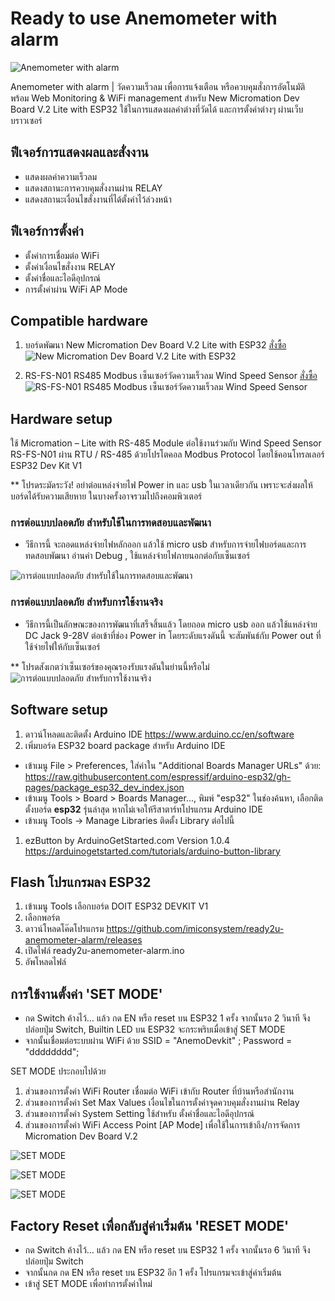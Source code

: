 # Ready to use Anemometer with alarm

![Anemometer with alarm](https://www.imiconsystem.com/wp-content/uploads/2022/08/alarm.jpg)

Anemometer with alarm | วัดความเร็วลม เพื่อการแจ้งเตือน หรือควบคุมสั่งการอัตโนมัติ พร้อม Web Monitoring & WiFi management สำหรับ New Micromation Dev Board V.2 Lite with ESP32 ใช้ในการแสดงผลค่าต่างที่วัดได้ และการตั้งค่าต่างๆ ผ่านเว็บบราวเซอร์


## ฟีเจอร์การแสดงผลและสั่งงาน
- แสดงผลค่าความเร็วลม
- แสดงสถานะการควบคุมสั่งงานผ่าน RELAY
- แสดงสถานะเงื่อนไขสั่งงานที่ได้ตั้งค่าไว้ล่วงหน้า

## ฟีเจอร์การตั้งค่า
- ตั้งค่าการเชื่อมต่อ WiFi
- ตั้งค่าเงื่อนไขสั่งงาน RELAY
- ตั้งค่าชื่อและไอดีอุปกรณ์
- การตั้งค่าผ่าน WiFi AP Mode


## Compatible hardware
1. บอร์ดพัฒนา New Micromation Dev Board V.2 Lite with ESP32 [สั่งซื้อ](https://www.imiconsystem.com/product/new-micromation-dev-board-v-2-lite-with-esp32-and-enclosure/)
![New Micromation Dev Board V.2 Lite with ESP32](https://github.com/imiconsystem/micromation-rs485-weather-station/blob/bdf550019d738539710d173fe2b3f02d10287b3d/images/20220909_152200.jpg)

2. RS-FS-N01 RS485 Modbus เซ็นเซอร์วัดความเร็วลม Wind Speed Sensor [สั่งซื้อ](https://www.imiconsystem.com/product/new-micromation-dev-board-v-2-lite-with-esp32-and-enclosure/)
![RS-FS-N01 RS485 Modbus เซ็นเซอร์วัดความเร็วลม Wind Speed Sensor](https://www.imiconsystem.com/wp-content/uploads/2020/10/RS-FS-N01-3.jpg)

## Hardware setup

ใช้ Micromation – Lite with RS-485 Module ต่อใช้งานร่วมกับ Wind Speed Sensor RS-FS-N01 ผ่าน RTU / RS-485 ด้วยโปรโตคอล Modbus Protocol โดยใช้คอนโทรลเลอร์ ESP32 Dev Kit V1

** โปรดระมัดระวัง! อย่าต่อแหล่งจ่ายไฟ Power in และ usb ในเวลาเดียวกัน เพราะจะส่งผลให้บอร์ดได้รับความเสียหาย ในบางครั้งอาจรวมไปถึงคอมพิวเตอร์

### การต่อแบบปลอดภัย สำหรับใช้ในการทดสอบและพัฒนา

- วีธีการนี้ จะถอดแหล่งจ่ายไฟหลักออก แล้วใช้ micro usb สำหรับการจ่ายไฟบอร์ดและการทดสอบพัฒนา อ่านค่า Debug  , ใช้แหล่งจ่ายไฟภายนอกต่อกับเซ็นเซอร์

![การต่อแบบปลอดภัย สำหรับใช้ในการทดสอบและพัฒนา](https://www.imiconsystem.com/wp-content/uploads/2022/06/how2power-p1.png)



### การต่อแบบปลอดภัย สำหรับการใช้งานจริง
- วีธีการนี้เป็นลักษณะของการพัฒนาที่เสร็จสิ้นแล้ว โดยถอด micro usb ออก แล้วใช้แหล่งจ่าย DC Jack 9-28V ต่อเข้าที่ช่อง Power in โดยระดับแรงดันนี้ จะสัมพันธ์กับ Power out ที่ใช้จ่ายไฟให้กับเซ็นเซอร์

** โปรดสังเกตว่าเซ็นเซอร์ของคุณรองรับแรงดันในย่านนี้หรือไม่
![การต่อแบบปลอดภัย สำหรับการใช้งานจริง](https://www.imiconsystem.com/wp-content/uploads/2022/06/how2power-p2-460x460.png)


## Software setup
1. ดาวน์โหลดและติดตั้ง Arduino IDE https://www.arduino.cc/en/software
2. เพิ่มบอร์ด ESP32 board package สำหรับ Arduino IDE
- เข้าเมนู File > Preferences, ใส่ค่าใน "Additional Boards Manager URLs" ด้วย: https://raw.githubusercontent.com/espressif/arduino-esp32/gh-pages/package_esp32_dev_index.json
- เข้าเมนู Tools > Board > Boards Manager..., พิมพ์ "esp32" ในช่องค้นหา, เลือกติดตั้งบอร์ด ****esp32**** รุ่นล่าสุด หากไม่เจอให้รีสาตาร์ทโปรแกรม Arduino IDE
- เข้าเมนู Tools -> Manage Libraries ติดตั้ง Library ต่อไปนี้
1. ezButton by ArduinoGetStarted.com Version 1.0.4 https://arduinogetstarted.com/tutorials/arduino-button-library

## Flash โปรแกรมลง ESP32
1. เข้าเมนู Tools เลือกบอร์ด DOIT ESP32 DEVKIT V1
2. เลือกพอร์ต
3. ดาวน์โหลดโค๊ดโปรแกรม https://github.com/imiconsystem/ready2u-anemometer-alarm/releases
4. เปิดไฟล์ ready2u-anemometer-alarm.ino
5. อัพโหลดไฟล์


## การใช้งานตั้งค่า 'SET MODE' 
- กด Switch ค้างไว้… แล้ว กด EN หรือ reset บน ESP32 1 ครั้ง จากนั้นรอ 2 วินาที จึงปล่อยปุ่ม Switch, Builtin LED บน ESP32 จะกระพริบเมื่อเข้าสู่ SET MODE
- จากนั้นเชื่อมต่อระบบผ่าน WiFi ด้วย SSID = "AnemoDevkit" ; Password = "dddddddd";

SET MODE ประกอบไปด้วย

1. ส่วนของการตั้งค่า WiFi Router เชื่อมต่อ WiFi เข้ากับ Router ที่บ้านหรือสำนักงาน
2. ส่วนของการตั้งค่า Set Max Values เงื่อนไขในการตั้งค่าจุดควบคุมสั่งงานผ่าน Relay
3. ส่วนของการตั้งค่า System Setting ใช้สำหรับ ตั้งค่าชื่อและไอดีอุปกรณ์
4. ส่วนของการตั้งค่า WiFi Access Point [AP Mode] เพื่อใช้ในการเข้าถึง/การจัดการ Micromation Dev Board V.2

![SET MODE](https://github.com/imiconsystem/ready2u-dustation-web-man/blob/b7508535267f3c21c48bd1a8b9a6dfdcc2f51ac2/images/143818-1.jpg)

![SET MODE](https://github.com/imiconsystem/ready2u-dustation-web-man/blob/b7508535267f3c21c48bd1a8b9a6dfdcc2f51ac2/images/143819-1.jpg)

![SET MODE](https://github.com/imiconsystem/ready2u-dustation-web-man/blob/b7508535267f3c21c48bd1a8b9a6dfdcc2f51ac2/images/143820-1.jpg)

## Factory Reset เพื่อกลับสู่ค่าเริ่มต้น 'RESET MODE'

- กด Switch ค้างไว้… แล้ว กด EN หรือ reset บน ESP32 1 ครั้ง จากนั้นรอ 6 วินาที จึงปล่อยปุ่ม Switch
- จากนั้นกด กด EN หรือ reset บน ESP32 อีก 1 ครั้ง โปรแกรมจะเข้าสู่ค่าเริ่มต้น
- เข้าสู่ SET MODE เพื่อทำการตั้งค่าใหม่
